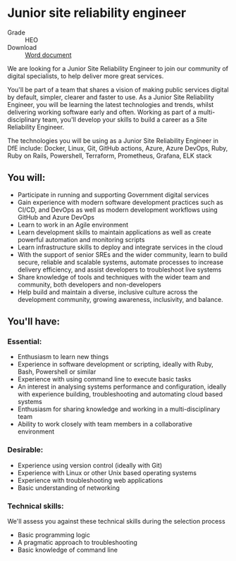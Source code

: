 # Junior site reliability engineer

<dl class="govuk-summary-list">
  <div class="govuk-summary-list__row">
    <dt class="govuk-summary-list__key">
      Grade
    </dt>
    <dd class="govuk-summary-list__value">
      HEO
    </dd>
  </div>
   <div class="govuk-summary-list__row" data-ignore="true">
    <dt class="govuk-summary-list__key">
      Download
    </dt>
    <dd class="govuk-summary-list__value">
      <a href="word">Word document</a>
    </dd>
  </div></dl>

We are looking for a Junior Site Reliability Engineer to join our community of digital specialists, to help deliver more great services.

You'll be part of a team that shares a vision of making public services digital by default, simpler, clearer and faster to use. As a Junior Site Reliability Engineer, you will be learning the latest technologies and trends, whilst delivering working software early and often. Working as part of a multi-disciplinary team, you'll develop your skills to build a career as a Site Reliability Engineer.

The technologies you will be using as a Junior Site Reliability Engineer in DfE include: Docker, Linux, Git, GitHub actions, Azure, Azure DevOps, Ruby, Ruby on Rails, Powershell, Terraform, Prometheus, Grafana, ELK stack

## You will:

* Participate in running and supporting Government digital services
* Gain experience with modern software development practices such as CI/CD, and DevOps as well as modern development workflows using GitHub and Azure DevOps
* Learn to work in an Agile environment
* Learn development skills to maintain applications as well as create powerful automation and monitoring scripts
* Learn infrastructure skills to deploy and integrate services in the cloud
* With the support of senior SREs and the wider community, learn to build secure, reliable and scalable systems, automate processes to increase delivery efficiency, and assist developers to troubleshoot live systems
* Share knowledge of tools and techniques with the wider team and community, both developers and non-developers
* Help build and maintain a diverse, inclusive culture across the development community, growing awareness, inclusivity, and balance.

## You'll have:

### Essential:

* Enthusiasm to learn new things
* Experience in software development or scripting, ideally with Ruby, Bash, Powershell or similar
* Experience with using command line to execute basic tasks
* An interest in analysing systems performance and configuration, ideally with experience building, troubleshooting and automating cloud based systems
* Enthusiasm for sharing knowledge and working in a multi-disciplinary team
* Ability to work closely with team members in a collaborative environment

### Desirable:

* Experience using version control (ideally with Git)
* Experience with Linux or other Unix based operating systems
* Experience with troubleshooting web applications
* Basic understanding of networking

### Technical skills:

We'll assess you against these technical skills during the selection process

* Basic programming logic
* A pragmatic approach to troubleshooting
* Basic knowledge of command line